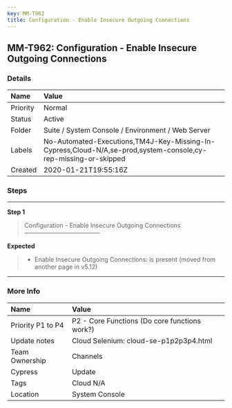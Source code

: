 ```yaml
---
key: MM-T962
title: Configuration - Enable Insecure Outgoing Connections
---
```


## MM-T962: Configuration - Enable Insecure Outgoing Connections

### Details

| Name     | Value                                                                                                          |
| :------- | :------------------------------------------------------------------------------------------------------------- |
| Priority | Normal                                                                                                         |
| Status   | Active                                                                                                         |
| Folder   | Suite / System Console / Environment / Web Server                                                              |
| Labels   | No-Automated-Executions,TM4J-Key-Missing-In-Cypress,Cloud-N/A,se-prod,system-console,cy-rep-missing-or-skipped |
| Created  | 2020-01-21T19:55:16Z                                                                                           |

### Steps

<hr/>

**Step 1**

> <article>Configuration - Enable Insecure Outgoing Connections<br>–––––––––––––––––––––––––</article>

**Expected**

> <article><ul><li>Enable Insecure Outgoing Connections: is present (moved from another page in v5.12)</li></ul></article>

<hr/>

### More Info

| Name              | Value                                         |
| :---------------- | :-------------------------------------------- |
| Priority P1 to P4 | P2 - Core Functions (Do core functions work?) |
| Update notes      | Cloud Selenium: cloud-se-p1p2p3p4.html        |
| Team Ownership    | Channels                                      |
| Cypress           | Update                                        |
| Tags              | Cloud N/A                                     |
| Location          | System Console                                |
